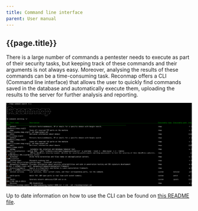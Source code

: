 ```yaml
---
title: Command line interface
parent: User manual
---
```


## {{page.title}}

There is a large number of commands a pentester needs to execute as part of their security tasks, but keeping track of these commands and their arguments is not always easy. Moreover, analysing the results of these commands can be a time-consuming task. Reconmap offers a CLI (Command line interface) that allows the user to quickly find commands saved in the database and automatically execute them, uploading the results to the server for further analysis and reporting.

![Tasks](/images/screenshots/reconmap-cli.png)

Up to date information on how to use the CLI can be found on [this README file](https://github.com/reconmap/cli/blob/master/README.md).
